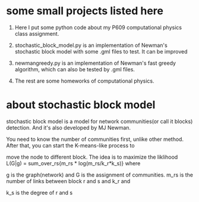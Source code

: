 # some small projects listed here
1. Here I put some python code about my P609 computational physics class assignment.

2. stochastic_block_model.py is an implementation of Newman's stochastic block model with some .gml files to test. It can be  improved

3. newmangreedy.py is an implementation of Newman's fast greedy algorithm, which can also be tested by .gml files.

4. The rest are some homeworks of computational physics.

# about stochastic block model
stochastic block model is a model for network communities(or call it blocks) detection. And it's also developed by MJ Newman. 

You need to know the number of communities first, unlike other method. After that, you can start the K-means-like process to 

move the node to different block. The idea is to maximize the liklihood L(G|g) = sum_over_rs{m_rs * log(m_rs/k_r*k_s)} where 

g is the graph(network) and G is the assignment of communities. m_rs is the number of links between block r and s and k_r and 

k_s is the degree of r and s
